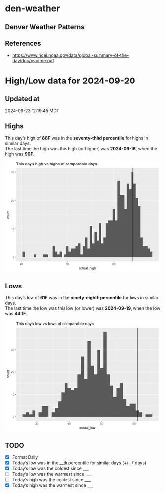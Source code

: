 # den-weather


## Denver Weather Patterns

## References

- <https://www.ncei.noaa.gov/data/global-summary-of-the-day/doc/readme.pdf>

# High/Low data for 2024-09-20

## Updated at

2024-09-23 12:19:45 MDT

## Highs

This day’s high of **88F** was in the **seventy-third percentile** for
highs in similar days.  
The last time the high was this high (or higher) was **2024-09-16**,
when the high was **90F**.

![](readme_files/figure-commonmark/unnamed-chunk-4-1.png)

## Lows

This day’s low of **61F** was in the **ninety-eighth percentile** for
lows in similar days.  
The last time the low was this low (or lower) was **2024-09-19**, when
the low was **44.1F**.

![](readme_files/figure-commonmark/unnamed-chunk-6-1.png)

## TODO

- [x] Format Daily
- [x] Today’s low was in the \_\_th percentile for similar days (+/- 7
  days)
- [x] Today’s low was the coldest since \_\_\_
- [ ] Today’s low was the warmest since \_\_\_
- [ ] Today’s high was the coldest since \_\_\_
- [x] Today’s high was the warmest since \_\_\_
